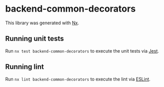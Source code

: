 # backend-common-decorators

This library was generated with [Nx](https://nx.dev).

## Running unit tests

Run `nx test backend-common-decorators` to execute the unit tests via [Jest](https://jestjs.io).

## Running lint

Run `nx lint backend-common-decorators` to execute the lint via [ESLint](https://eslint.org/).
